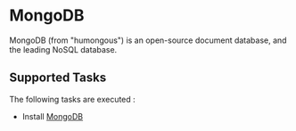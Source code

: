 MongoDB
=======

MongoDB (from "humongous") is an open-source document database, and the leading NoSQL database.

Supported Tasks
-----------------

The following tasks are executed :

  - Install [MongoDB](http://www.mongodb.org/)
  